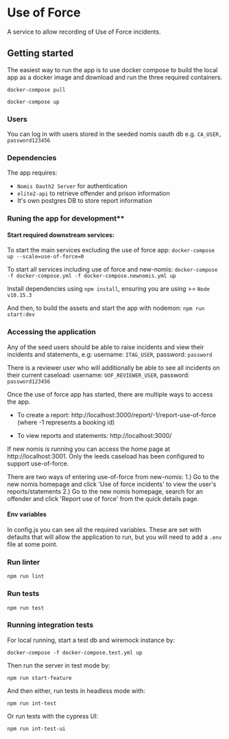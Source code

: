# Use of Force
A service to allow recording of Use of Force incidents.

## Getting started
The easiest way to run the app is to use docker compose to build the local app as a docker image and download and run the three required containers.

`docker-compose pull`

`docker-compose up`

### Users
You can log in with users stored in the seeded nomis oauth db e.g. `CA_USER, password123456`

### Dependencies
The app requires: 
* `Nomis Oauth2 Server` for authentication
* `elite2-api` to retrieve offender and prison information
* It's own postgres DB to store report information

### Runing the app for development**

#### Start required downstream services: 

To start the main services excluding the use of force app: 
`docker-compose up --scale=use-of-force=0`

To start all services including use of force and new-nomis: 
`docker-compose -f docker-compose.yml -f docker-compose.newnomis.yml up`

Install dependencies using `npm install`, ensuring you are using >= `Node v10.15.3`

And then, to build the assets and start the app with nodemon:
`npm run start:dev`

### Accessing the application

Any of the seed users should be able to raise incidents and view their incidents and statements, e.g:
username: `ITAG_USER`, password: `password`

There is a reviewer user who will additionally be able to see all incidents on their current caseload:
username: `UOF_REVIEWER_USER`, password: `password123456`

Once the use of force app has started, there are multiple ways to access the app.

* To create a report: 
http://localhost:3000/report/-1/report-use-of-force (where -1 represents a booking id)

* To view reports and statements: 
http://localhost:3000/

If new nomis is running you can access the home page at http://localhost:3001. 
Only the leeds caseload has been configured to support use-of-force.

There are two ways of entering use-of-force from new-nomis:
1.) Go to the new nomis homepage and click 'Use of force incidents' to view the user's reports/statements
2.) Go to the new nomis homepage, search for an offender and click 'Report use of force' from the quick details page.

#### Env variables
In config.js you can see all the required variables. These are set with defaults that will allow the application to run, but you will need to add a `.env` file at some point.

### Run linter

`npm run lint`

### Run tests

`npm run test`

### Running integration tests

For local running, start a test db and wiremock instance by:

`docker-compose -f docker-compose.test.yml up`

Then run the server in test mode by:

`npm run start-feature`

And then either, run tests in headless mode with:

`npm run int-test`
 
Or run tests with the cypress UI:

`npm run int-test-ui`
